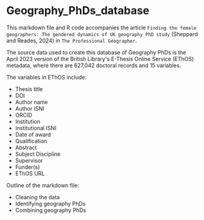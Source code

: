 # Geography_PhDs_database

This markdown file and R code accompanies the article `Finding the female geographers: The gendered dynamics of UK geography PhD study` (Sheppard and Reades, 2024) in `The Professional Geographer`.

The source data used to create this database of Geography PhDs is the April 2023 version of the British Library's E-Thesis Online Service (EThOS) metadata, where there are 627,042 doctoral records and 15 variables.

The variables in EThOS include:
  + Thesis title
  + DOI
  + Author name
  + Author ISNI
  + ORCID
  + Institution
  + Institutional ISNI
  + Date of award
  + Qualification
  + Abstract
  + Subject Discipline
  + Supervisor
  + Funder(s)
  + EThOS URL
    
Outline of the markdown file:
  + Cleaning the data
  + Identifying geography PhDs
  + Combining geography PhDs